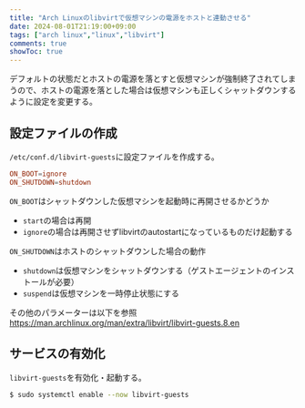 ```yaml
---
title: "Arch Linuxのlibvirtで仮想マシンの電源をホストと連動させる"
date: 2024-08-01T21:19:00+09:00
tags: ["arch linux","linux","libvirt"]
comments: true
showToc: true
---
```

デフォルトの状態だとホストの電源を落とすと仮想マシンが強制終了されてしまうので、ホストの電源を落とした場合は仮想マシンも正しくシャットダウンするように設定を変更する。

## 設定ファイルの作成
`/etc/conf.d/libvirt-guests`に設定ファイルを作成する。

```conf
ON_BOOT=ignore
ON_SHUTDOWN=shutdown
```

`ON_BOOT`はシャットダウンした仮想マシンを起動時に再開させるかどうか
- `start`の場合は再開
- `ignore`の場合は再開させずlibvirtのautostartになっているものだけ起動する

`ON_SHUTDOWN`はホストのシャットダウンした場合の動作
- `shutdown`は仮想マシンをシャットダウンする（ゲストエージェントのインストールが必要）
- `suspend`は仮想マシンを一時停止状態にする

その他のパラメーターは以下を参照  
https://man.archlinux.org/man/extra/libvirt/libvirt-guests.8.en

## サービスの有効化
`libvirt-guests`を有効化・起動する。

```bash
$ sudo systemctl enable --now libvirt-guests
```
